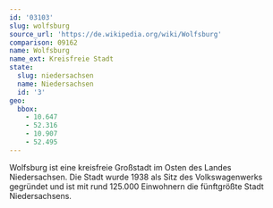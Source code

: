 ```yaml
---
id: '03103'
slug: wolfsburg
source_url: 'https://de.wikipedia.org/wiki/Wolfsburg'
comparison: 09162
name: Wolfsburg
name_ext: Kreisfreie Stadt
state:
  slug: niedersachsen
  name: Niedersachsen
  id: '3'
geo:
  bbox:
    - 10.647
    - 52.316
    - 10.907
    - 52.495
---
```


Wolfsburg ist eine kreisfreie Großstadt im Osten des Landes Niedersachsen. Die Stadt wurde 1938 als Sitz des Volkswagenwerks gegründet und ist mit rund 125.000 Einwohnern die fünftgrößte Stadt Niedersachsens.

